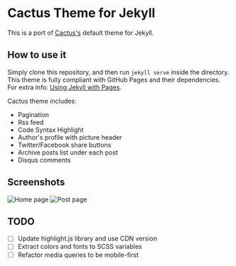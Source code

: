 # Cactus Theme for Jekyll

This is a port of [Cactus's](https://github.com/koenbok/Cactus) default theme for Jekyll.

## How to use it

Simply clone this repository, and then run `jekyll serve` inside the directory.
This theme is fully compliant with GitHub Pages and their dependencies.
For extra info: [Using Jekyll with Pages](https://help.github.com/articles/using-jekyll-with-pages/#keeping-jekyll-up-to-date).

Cactus theme includes:

- Pagination
- Rss feed
- Code Syntax Highlight
- Author's profile with picture header
- Twitter/Facebook share buttons
- Archive posts list under each post
- Disqus comments

## Screenshots

![Home page](https://raw.githubusercontent.com/nickbalestra/kactus/master/assets/images/Kactus-theme-index.png)
![Post page](https://raw.githubusercontent.com/nickbalestra/kactus/master/assets/images/Kactus-theme-post.png)

## TODO

- [ ] Update highlight.js library and use CDN version
- [ ] Extract colors and fonts to SCSS variables
- [ ] Refactor media queries to be mobile-first
